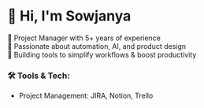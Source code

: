 # 👋 Hi, I'm Sowjanya

🔹 Project Manager with 5+ years of experience  
🔹 Passionate about automation, AI, and product design  
🔹 Building tools to simplify workflows & boost productivity

### 🛠️ Tools & Tech:
- Project Management: JIRA, Notion, Trello
